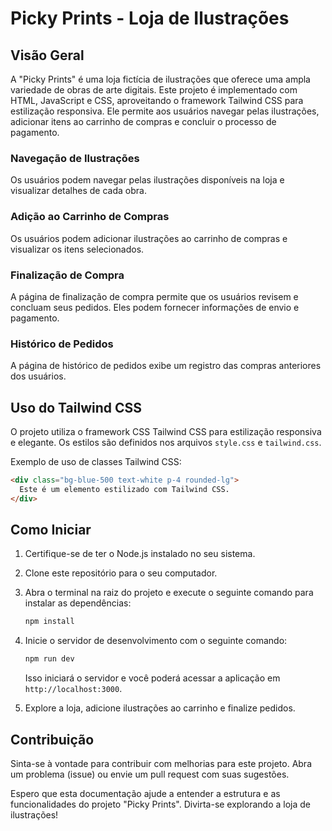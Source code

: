# Picky Prints - Loja de Ilustrações

## Visão Geral

A "Picky Prints" é uma loja fictícia de ilustrações que oferece uma ampla variedade de obras de arte digitais. Este projeto é implementado com HTML, JavaScript e CSS, aproveitando o framework Tailwind CSS para estilização responsiva. Ele permite aos usuários navegar pelas ilustrações, adicionar itens ao carrinho de compras e concluir o processo de pagamento.

### Navegação de Ilustrações

Os usuários podem navegar pelas ilustrações disponíveis na loja e visualizar detalhes de cada obra.

### Adição ao Carrinho de Compras

Os usuários podem adicionar ilustrações ao carrinho de compras e visualizar os itens selecionados.

### Finalização de Compra

A página de finalização de compra permite que os usuários revisem e concluam seus pedidos. Eles podem fornecer informações de envio e pagamento.

### Histórico de Pedidos

A página de histórico de pedidos exibe um registro das compras anteriores dos usuários.

## Uso do Tailwind CSS

O projeto utiliza o framework CSS Tailwind CSS para estilização responsiva e elegante. Os estilos são definidos nos arquivos `style.css` e `tailwind.css`.

Exemplo de uso de classes Tailwind CSS:
```html
<div class="bg-blue-500 text-white p-4 rounded-lg">
  Este é um elemento estilizado com Tailwind CSS.
</div>
```

## Como Iniciar

1. Certifique-se de ter o Node.js instalado no seu sistema.

2. Clone este repositório para o seu computador.

3. Abra o terminal na raiz do projeto e execute o seguinte comando para instalar as dependências:

   ```bash
   npm install
   ```

4. Inicie o servidor de desenvolvimento com o seguinte comando:

   ```bash
   npm run dev
   ```

   Isso iniciará o servidor e você poderá acessar a aplicação em `http://localhost:3000`.

5. Explore a loja, adicione ilustrações ao carrinho e finalize pedidos.

## Contribuição

Sinta-se à vontade para contribuir com melhorias para este projeto. Abra um problema (issue) ou envie um pull request com suas sugestões.

Espero que esta documentação ajude a entender a estrutura e as funcionalidades do projeto "Picky Prints". Divirta-se explorando a loja de ilustrações!
